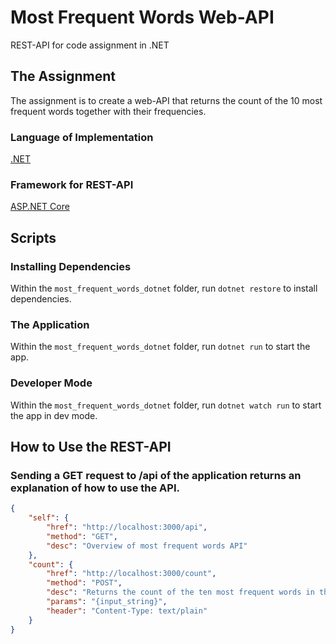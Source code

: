 # Most Frequent Words Web-API

REST-API for code assignment in .NET

## The Assignment

The assignment is to create a web-API that returns the count of the 10 most frequent words together with their frequencies.

### Language of Implementation

[.NET](https://dotnet.microsoft.com/)

### Framework for REST-API

[ASP.NET Core](https://docs.microsoft.com/en-us/aspnet/core/)

## Scripts

### Installing Dependencies
Within the `most_frequent_words_dotnet` folder, run `dotnet restore` to install dependencies.

### The Application
Within the `most_frequent_words_dotnet` folder, run `dotnet run` to start the app.

### Developer Mode
Within the `most_frequent_words_dotnet` folder, run `dotnet watch run` to start the app in dev mode.

## How to Use the REST-API
### Sending a GET request to /api of the application returns an explanation of how to use the API.
```json
{
    "self": {
        "href": "http://localhost:3000/api",
        "method": "GET",
        "desc": "Overview of most frequent words API"
    },
    "count": {
        "href": "http://localhost:3000/count",
        "method": "POST",
        "desc": "Returns the count of the ten most frequent words in the input string",
        "params": "{input_string}",
        "header": "Content-Type: text/plain"
    }
}